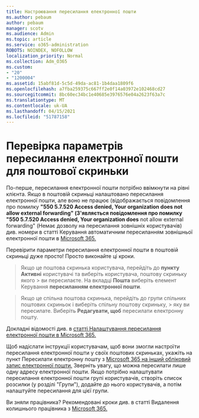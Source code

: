 ```yaml
---
title: Настроювання пересилання електронної пошти
ms.author: pebaum
author: pebaum
manager: scotv
ms.audience: Admin
ms.topic: article
ms.service: o365-administration
ROBOTS: NOINDEX, NOFOLLOW
localization_priority: Normal
ms.collection: Adm_O365
ms.custom:
- "20"
- "1200004"
ms.assetid: 15abf81d-5c5d-49da-ac81-1b4daa1809f6
ms.openlocfilehash: a7fba259375c667ff2e0f14a03972e102468cd27
ms.sourcegitcommit: 8bc60ec34bc1e40685e3976576e04a2623f63a7c
ms.translationtype: MT
ms.contentlocale: uk-UA
ms.lasthandoff: 04/15/2021
ms.locfileid: "51787158"
---
```

# <a name="check-the-email-forwarding-settings-for-a-mailbox"></a>Перевірка параметрів пересилання електронної пошти для поштової скриньки

По-перше, пересилання електронної пошти потрібно ввімкнути на рівні клієнта. Якщо в поштовій скриньці налаштовано пересилання електронної пошти, але воно не працює (відображається повідомлення про помилку **"550 5.7.520 Access denied, Your organization does not allow external forwarding" (З'являється повідомлення про помилку "550 5.7.520 Access denied, Your organization does** not allow external forwarding" (Немає дозволу на пересилання зовнішніх користувачів) див. номери в статті Керування автоматичним пересиланням зовнішньої електронної пошти в [Microsoft 365.](https://docs.microsoft.com/microsoft-365/security/office-365-security/external-email-forwarding?view=o365-worldwide)

Перевірити параметри пересилання електронної пошти в поштовій скриньці дуже просто! Просто виконайте ці кроки.
  
> Якщо це поштова скринька користувача, перейдіть до **пункту Активні** користувачі та виберіть користувача, поштову скриньку якого \>  ви пересилаєте. На вкладці **Пошта** виберіть елемент Керування **пересиланням електронної пошти**.

> Якщо це спільна поштова  скринька, перейдіть до групи спільних поштових скриньок і виберіть спільну поштову скриньку, \>  яку ви пересилате. Виберіть **Редагувати, щоб** пересилати електронну пошту.

Докладні відомості див. в [статті Налаштування пересилання електронної пошти в Microsoft 365.](https://docs.microsoft.com/microsoft-365/admin/email/configure-email-forwarding)
  
Щоб надіслати інструкції користувачам, щоб вони змогли настроїти пересилання електронної пошти у своїх поштових скриньках, укажіть на пункт Пересилати електронну пошту з [Microsoft 365 на інший обліковий запис електронної пошти.](https://support.office.com/article/Forward-email-from-Office-365-to-another-email-account-1ed4ee1e-74f8-4f53-a174-86b748ff6a0e) Зверніть увагу, що можна пересилати лише одну адресу електронної пошти. Якщо потрібно налаштувати пересилання електронної пошти групі користувачів, створіть список розсилки (у розділі "Групи"), додайте до нього користувачів, а потім налаштуйте пересилання для цієї групи.
  
Ви зняли працівника? Рекомендовані кроки див. в статті Видалення колишнього працівника з [Microsoft 365.](https://docs.microsoft.com/microsoft-365/admin/add-users/remove-former-employee)
